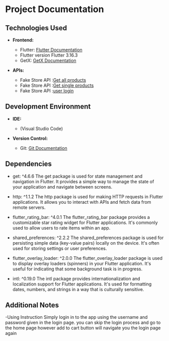 
# Project Documentation

## Technologies Used

- **Frontend:**

  - Flutter: [Flutter Documentation](https://flutter.dev/docs)
  - Flutter version Flutter 3.16.3
  - GetX: [GetX Documentation](https://pub.dev/packages/get)

- **APIs:**
  - Fake Store API :[Get all products](https://fakestoreapi.com/products)
  - Fake Store API :[Get single products](hhttps://fakestoreapi.com/products/1)
  - Fake Store API :[user login](https://fakestoreapi.com/auth/login)

## Development Environment

- **IDE:**

  - (Visual Studio Code)

- **Version Control:**
  - Git: [Git Documentation](https://git-scm.com/doc)

## Dependencies

- get: ^4.6.6
  The get package is used for state management and navigation in Flutter. It provides a simple way to manage the state of your application and navigate between screens.

- http: ^1.1.2
  The http package is used for making HTTP requests in Flutter applications. It allows you to interact with APIs and fetch data from remote servers.

- flutter_rating_bar: ^4.0.1
  The flutter_rating_bar package provides a customizable star rating widget for Flutter applications. It's commonly used to allow users to rate items within an app.

- shared_preferences: ^2.2.2
  The shared_preferences package is used for persisting simple data (key-value pairs) locally on the device. It's often used for storing settings or user preferences.

- flutter_overlay_loader: ^2.0.0
  The flutter_overlay_loader package is used to display overlay loaders (spinners) in your Flutter application. It's useful for indicating that some background task is in progress.

- intl: ^0.19.0
  The intl package provides internationalization and localization support for Flutter applications. It's used for formatting dates, numbers, and strings in a way that is culturally sensitive.

## Additional Notes

-Using Instruction
Simply login in to the app using the username and password given in the login page.
you can skip the login process and go to the home page however add to cart button will navigate you
the login page again
